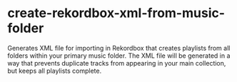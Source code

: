 # create-rekordbox-xml-from-music-folder
Generates XML file for importing in Rekordbox that creates playlists from all folders within your primary music folder. The XML file will be generated in a way that prevents duplicate tracks from appearing in your main collection, but keeps all playlists complete.
